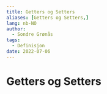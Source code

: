 ```yaml
---
title: Getters og Setters
aliases: [Getters og Setters,]
lang: nb-NO
author:
  - Sondre Grønås
tags:
  - Definisjon
date: 2022-07-06
---
```

# Getters og Setters

